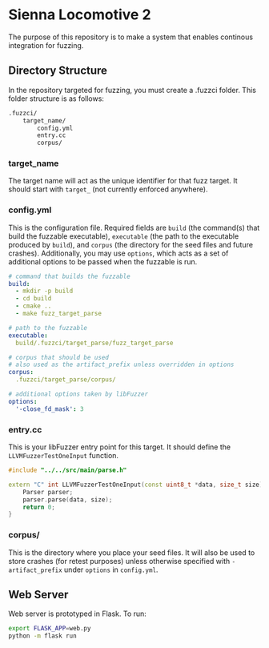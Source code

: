 # Sienna Locomotive 2

The purpose of this repository is to make a system that enables continous integration for fuzzing. 

## Directory Structure

In the repository targeted for fuzzing, you must create a .fuzzci folder. This folder structure is as follows:

```bash
.fuzzci/
    target_name/
        config.yml
        entry.cc
        corpus/
```

### target_name

The target name will act as the unique identifier for that fuzz target. It should start with `target_` (not currently enforced anywhere).

### config.yml

This is the configuration file. Required fields are `build` (the command(s) that build the fuzzable executable), `executable` (the path to the executable produced by `build`), and `corpus` (the directory for the seed files and future crashes). Additionally, you may use `options`, which acts as a set of additional options to be passed when the fuzzable is run.

```yaml
# command that builds the fuzzable
build:
  - mkdir -p build
  - cd build
  - cmake ..
  - make fuzz_target_parse

# path to the fuzzable
executable:
  build/.fuzzci/target_parse/fuzz_target_parse

# corpus that should be used
# also used as the artifact_prefix unless overridden in options
corpus:
  .fuzzci/target_parse/corpus/

# additional options taken by libFuzzer
options:
  '-close_fd_mask': 3
```

### entry.cc

This is your libFuzzer entry point for this target. It should define the `LLVMFuzzerTestOneInput` function.

```c++
#include "../../src/main/parse.h"

extern "C" int LLVMFuzzerTestOneInput(const uint8_t *data, size_t size) {
    Parser parser;
    parser.parse(data, size);
    return 0;
}
```

### corpus/

This is the directory where you place your seed files. It will also be used to store crashes (for retest purposes) unless otherwise specified with `-artifact_prefix` under `options` in `config.yml`.

## Web Server

Web server is prototyped in Flask. To run:

```bash
export FLASK_APP=web.py
python -m flask run
```